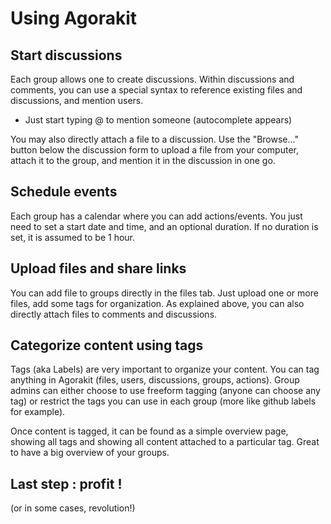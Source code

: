 # Using Agorakit

## Start discussions

Each group allows one to create discussions. Within discussions and comments, you can use a special syntax to reference existing files and discussions, and mention users.

- Just start typing @ to mention someone (autocomplete appears)

You may also directly attach a file to a discussion. Use the "Browse..." button below the discussion form to upload a file from your computer, attach it to the group, and mention it in the discussion in one go.

## Schedule events

Each group has a calendar where you can add actions/events. You just need to set a start date and time, and an optional duration. If no duration is set, it is assumed to be 1 hour.

## Upload files and share links
You can add file to groups directly in the files tab. Just upload one or more files, add some tags for organization. As explained above, you can also directly attach files to comments and discussions.

## Categorize content using tags

Tags (aka Labels) are very important to organize your content. You can tag anything in Agorakit (files, users, discussions, groups, actions). Group admins can either choose to use freeform tagging (anyone can choose any tag) or restrict the tags you can use in each group (more like github labels for example).

Once content is tagged, it can be found as a simple overview page, showing all tags and showing all content attached to a particular tag. Great to have a big overview of your groups.


## Last step : profit !

(or in some cases, revolution!)
